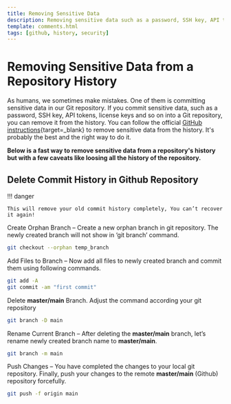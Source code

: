 ```yaml
---
title: Removing Sensitive Data
description: Removing sensitive data such as a password, SSH key, API tokens, license keys and so on from the Github repository history
template: comments.html
tags: [github, history, security]
---
```


# Removing Sensitive Data from a Repository History

As humans, we sometimes make mistakes. One of them is committing sensitive data in our Git repository.
If you commit sensitive data, such as a password, SSH key, API tokens, license keys and so on into a Git repository, you can remove it from the history.
You can follow the official [GitHub instructions][github-instructions-url]{target=\_blank} to remove sensitive data from the history.
It's probably the best and the right way to do it.

**Below is a fast way to remove sensitive data from a repository's history but with a few caveats like loosing all the history of the repository.**

## Delete Commit History in Github Repository

!!! danger

    This will remove your old commit history completely, You can’t recover it again!

Create Orphan Branch – Create a new orphan branch in git repository. The newly created branch will not show in ‘git branch’ command.

```bash
git checkout --orphan temp_branch
```

Add Files to Branch – Now add all files to newly created branch and commit them using following commands.

```bash
git add -A
git commit -am "first commit"
```

Delete **master/main** Branch. Adjust the command according your git repository

```bash
git branch -D main
```

Rename Current Branch – After deleting the **master/main** branch, let’s rename newly created branch name to **master/main**.

```bash
git branch -m main
```

Push Changes – You have completed the changes to your local git repository. Finally, push your changes to the remote **master/main** (Github) repository forcefully.

```bash
git push -f origin main
```

<!-- appendices -->

[github-instructions-url]: https://docs.github.com/en/authentication/keeping-your-account-and-data-secure/removing-sensitive-data-from-a-repository

<!-- end appendices -->

